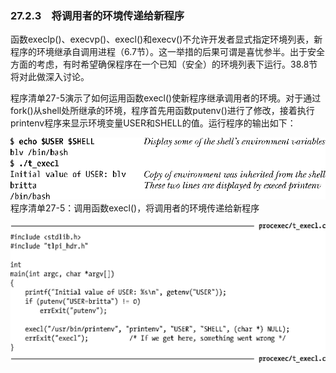 ### 27.2.3　将调用者的环境传递给新程序

函数execlp()、execvp()、execl()和execv()不允许开发者显式指定环境列表，新程序的环境继承自调用进程（6.7节）。这一举措的后果可谓是喜忧参半。出于安全方面的考虑，有时希望确保程序在一个已知（安全）的环境列表下运行。38.8节将对此做深入讨论。

程序清单27-5演示了如何运用函数execl()使新程序继承调用者的环境。对于通过fork()从shell处所继承的环境，程序首先用函数putenv()进行了修改，接着执行printenv程序来显示环境变量USER和SHELL的值。运行程序的输出如下：



![712.png](../images/712.png)
程序清单27-5：调用函数execl()，将调用者的环境传递给新程序



![713.png](../images/713.png)
